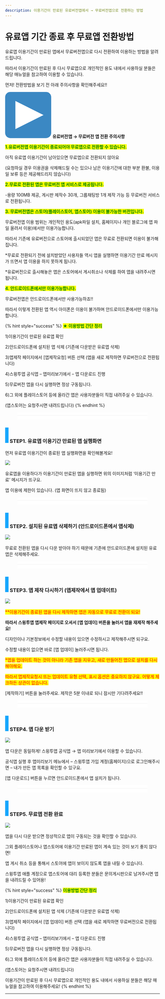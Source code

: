 ```yaml
---
description: 이용기간이 만료된 유료버전앱에서 → 무료버전앱으로 전환하는 방법
---
```


# 유료앱 기간 종료 후 무료앱 전환방법

유료앱 이용기간이 만료된 앱에서 무료버전앱으로 다시 전환하여 이용하는 방법을 알려드립니다.&#x20;

따라서 이용기간이 만료된 후 다시 무료앱으로 개인적인 용도 내에서 사용하실 분들은 해당 매뉴얼을 참고하여 이용할 수 있습니다.

먼저! 전환방법을 보기 전 아래 주의사항을 확인해주세요!!



<img src="../../.gitbook/assets/image (5).png" alt="" data-size="line"> **유료버전앱 → 무료버전 앱 전환 주의사항**

<mark style="color:green;">**1.유료버전앱 이용기간이 종료되어야 무료앱으로 전환할 수 있습니다.**</mark>

아직 유료앱 이용기간이 남아있으면 무료앱으로 전환되지 않아요

(요청하실 경우 이용권을 삭제해드릴 수는 있으나 남은 이용기간에 대한 부분 환불, 이용일 보류 등은 제공해드리지 않습니다)

<mark style="color:green;">**2.무료로 전환된 앱은 무료버전 앱 서비스로 제공됩니다.**</mark>

\-용량 100MB 제공, 게시판 제작수 30개, 그룹채팅방 1개 제작 가능 등 무료버전 서비스로 전환됩니다.

<mark style="color:green;">**3. 무료버전앱은 스토어(플레이스토어, 앱스토어) 이용이 불가능한 버전입니다.**</mark>

무료버전앱 이용 범위는 개인적인 용도(apk파일 설치, 홈페이지나 개인 블로그에 앱 파일 올려서 이용)에서만 이용가능합니다.

따라서 기존에 유료버전으로 스토어에 출시되었던 앱은 무료로 전환되면 이용이 불가해집니다.

\*무료로 전환되기 전에 설치받았던 사용자들 역시 앱을 실행하면 이용기간 만료 메시지가 뜨면서 앱 이용을 하지 못하게 됩니다.

\*유료버전으로 출시해놓은 앱은 스토어에서 게시취소나 삭제를 하여 앱을 내려주시면 됩니다.

<mark style="color:green;">**4. 안드로이드폰에서만 이용가능합니다.**</mark>

무료버전앱은 안드로이드폰에서만 사용가능하죠!!

따라서 이렇게 전환된 앱 역시 아이폰은 이용이 불가하며 안드로이드폰에서만 이용가능합니다.



{% hint style="success" %}
<mark style="color:green;">**★ 이용방법 간단 정리**</mark>

1\)이용기간이 만료된 유료앱 확인

2\)안드로이드폰에 설치된 앱 삭제 (기존에 다운받은 유료앱 삭제)

3\)앱제작 페이지에서 \[앱제작요청] 버튼 선택 (앱을 새로 제작하면 무료버전으로 전환됩니다)

4\)스윙투앱 공식앱 – 앱미리보기에서 – 앱 다운로드 진행

5\)무료버전 앱을 다시 실행하면 정상 구동됩니다.

6\)그 외에 플레이스토어 등에 올라간 앱은 사용자분들이 직접 내려주실 수 있습니다.

(앱스토어는 요청주시면 내려드립니다)
{% endhint %}

<figure><img src="../../.gitbook/assets/구분선 (1) (1).PNG" alt=""><figcaption></figcaption></figure>

### ![](<../../.gitbook/assets/image (2) (1).png>) STEP1. 유료앱 이용기간 만료된 앱 실행화면

먼저 유료앱 이용기간이 종료된 앱 실행화면을 확인해볼게요!

![](https://wp.swing2app.co.kr/wp-content/uploads/2020/05/1.jpg)

유료앱을 이용하다가 이용기간이 만료된 앱을 실행하면 위의 이미지처럼 ‘이용기간 만료’ 메시지가 뜨구요.

앱 이용에 제한이 있습니다. (앱 화면이 뜨지 않고 종료됨)

<figure><img src="../../.gitbook/assets/구분선 (1) (1).PNG" alt=""><figcaption></figcaption></figure>

### ![](<../../.gitbook/assets/image (2) (1).png>) **STEP2.** **설치된 유료앱 삭제하기 (안드로이드폰에서 앱삭제)**

![](https://wp.swing2app.co.kr/wp-content/uploads/2020/05/3.jpg)

무료로 전환된 앱을 다시 다운 받아야 하기 때문에 기존에 안드로이드폰에 설치된 유료앱은 삭제해주세요.

<figure><img src="../../.gitbook/assets/구분선 (1) (1).PNG" alt=""><figcaption></figcaption></figure>

### ![](<../../.gitbook/assets/image (2) (1).png>) **STEP3.** **앱 제작 다시하기 (앱제작에서 앱 업데이트)**

![](https://wp.swing2app.co.kr/wp-content/uploads/2020/05/%EB%AC%B4%EB%A3%8C%EC%95%B1%EC%A0%84%ED%99%983.png)

<mark style="color:red;">\*\*이용기간이 종료된 앱을 다시 제작하면 앱은 자동으로 무료로 전환이 되요!</mark>

**따라서 스윙투앱 앱제작 페이지로 오셔서 \[앱 업데이] 버튼을 눌러서 앱을 재제작 해주세요!**

디자인이나 기본정보에서 수정할 내용이 있으면 수정하시고 제작해주시면 되구요.

수정할 내용이 없으면 바로 \[앱 업데이] 눌러주시면 됩니다.

<mark style="color:red;">\*앱을 업데이트 하는 것이 아니라 기존 앱을 지우고, 새로 만들어진 앱으로 설치를 다시 해야해요.</mark>

<mark style="color:red;">따라서 앱제작요청시 뜨는 업데이트 유형 선택, 표시 옵션은 중요하지 않구요. 어떻게 체크하든 상관이 없습니다.</mark>

\[제작하기] 버튼을 눌러주세요. 제작은 5분 이내로 되니 잠시만 기다려주세요!!



<figure><img src="../../.gitbook/assets/구분선 (1) (1).PNG" alt=""><figcaption></figcaption></figure>

### ![](<../../.gitbook/assets/image (2) (1).png>) **STEP4. 앱 다운 받기**

![](https://wp.swing2app.co.kr/wp-content/uploads/2020/05/4.jpg)

앱 다운은 동일하게! 스윙투앱 공식앱 → 앱 미리보기에서 이용할 수 있습니다.

공식앱 실행 후 앱미리보기 메뉴에서 – 스윙투앱 가입 계정(홈페이지)으로 로그인해주시면 – 내가 만든 앱 목록을 확인할 수 있구요.

\[앱 다운로드] 버튼을 누르면 안드로이드폰에서 앱 설치가 됩니다.

<figure><img src="../../.gitbook/assets/구분선 (1) (1).PNG" alt=""><figcaption></figcaption></figure>

### ![](<../../.gitbook/assets/image (2) (1).png>) **STEP5. 무료앱 전환 완료**

![](https://wp.swing2app.co.kr/wp-content/uploads/2020/05/2.jpg)

앱을 다시 다운 받으면 정상적으로 앱이 구동되는 것을 확인할 수 있습니다.

그외 플레이스토어나 앱스토어에 이용기간 만료된 앱이 계속 있는 것이 보기 좋지 않다면!

앱 게시 취소 등을 통해서 스토어에 앱이 보이지 않도록 앱을 내릴 수 있습니다.

스윙투앱 애플 계정으로 앱스토어에 대리 등록한 분들은 문의게시판으로 남겨주시면 앱을 내려드릴 수 있어용!

{% hint style="success" %}
<mark style="color:green;">**이용방법 간단 정리**</mark>

1\)이용기간이 만료된 유료앱 확인

2\)안드로이드폰에 설치된 앱 삭제 (기존에 다운받은 유료앱 삭제)

3\)앱제작 페이지에서 \[앱 업데이] 버튼 선택 (앱을 새로 제작하면 무료버전으로 전환됩니다)

4\)스윙투앱 공식앱 – 앱미리보기에서 – 앱 다운로드 진행

5\)무료버전 앱을 다시 실행하면 정상 구동됩니다.

6\)그 외에 플레이스토어 등에 올라간 앱은 사용자분들이 직접 내려주실 수 있습니다.

(앱스토어는 요청주시면 내려드립니다)

이용기간이 만료된 후 다시 무료앱으로 개인적인 용도 내에서 사용하실 분들은 해당 매뉴얼을 참고하여 이용해주세요!
{% endhint %}

***
